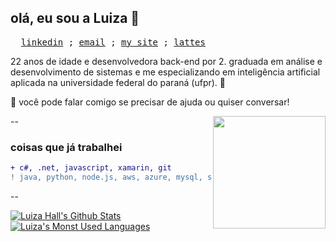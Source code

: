 ## olá, eu sou a Luiza 👋
<pre>
  <a href="https://www.linkedin.com/in/luizarvm/" target="_blank">linkedin</a> ; <a href="mailto:hello@luiza.dev" target="_blank">email</a> ; <a   href="https://luiza.dev/" target="_blank">my site</a> ; <a href="http://lattes.cnpq.br/1667735616723826l" target="_blank">lattes</a>
</pre>

22 anos de idade e desenvolvedora back-end por 2. graduada em análise e desenvolvimento de sistemas e me especializando em inteligência artificial aplicada na universidade federal do paraná (ufpr). 🦾

💬 você pode falar comigo se precisar de ajuda ou quiser conversar!

<img align="right" width="180" src="https://i.pinimg.com/originals/6c/90/28/6c90288d7e10d46d18895f17f420a92c.gif"/>

--


### coisas que já trabalhei

```diff
+ c#, .net, javascript, xamarin, git
! java, python, node.js, aws, azure, mysql, sqlserver
```

--

[![Luiza Hall's Github Stats](https://github-readme-stats.vercel.app/api?username=luizous)](https://github.com/anuraghazra/github-readme-stats)
[![Luiza's Monst Used Languages](https://github-readme-stats.vercel.app/api/top-langs/?username=luizous&count_private=true&layout=compact)](https://github.com/luizous?tab=repositories)
